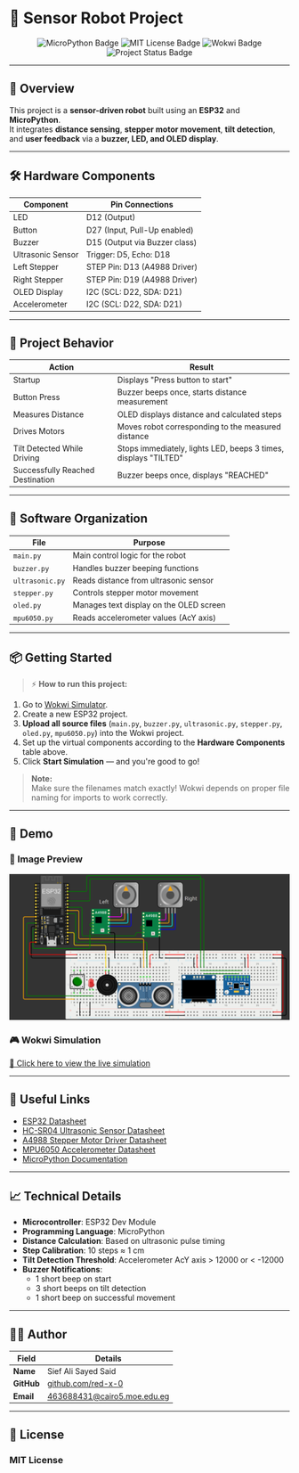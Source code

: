 # 🚀 Sensor Robot Project

<p align="center">
  <img src="https://img.shields.io/badge/MicroPython-Enabled-blue.svg" alt="MicroPython Badge">
  <img src="https://img.shields.io/badge/License-MIT-green.svg" alt="MIT License Badge">
  <img src="https://img.shields.io/badge/Platform-Wokwi-ff69b4.svg" alt="Wokwi Badge">
  <img src="https://img.shields.io/badge/Status-Completed-brightgreen.svg" alt="Project Status Badge">
</p>

---

## 📖 Overview
This project is a **sensor-driven robot** built using an **ESP32** and **MicroPython**.  
It integrates **distance sensing**, **stepper motor movement**, **tilt detection**, and **user feedback** via a **buzzer, LED, and OLED display**.

---

## 🛠 Hardware Components

| Component         | Pin Connections                 |
| ----------------- | -------------------------------- |
| LED               | D12 (Output)                     |
| Button            | D27 (Input, Pull-Up enabled)      |
| Buzzer            | D15 (Output via Buzzer class)     |
| Ultrasonic Sensor | Trigger: D5, Echo: D18            |
| Left Stepper      | STEP Pin: D13 (A4988 Driver)      |
| Right Stepper     | STEP Pin: D19 (A4988 Driver)      |
| OLED Display      | I2C (SCL: D22, SDA: D21)          |
| Accelerometer     | I2C (SCL: D22, SDA: D21)          |

---

## 🧠 Project Behavior

| Action                             | Result |
| ----------------------------------- | ------ |
| Startup                            | Displays "Press button to start" |
| Button Press                       | Buzzer beeps once, starts distance measurement |
| Measures Distance                  | OLED displays distance and calculated steps |
| Drives Motors                      | Moves robot corresponding to the measured distance |
| Tilt Detected While Driving        | Stops immediately, lights LED, beeps 3 times, displays "TILTED" |
| Successfully Reached Destination   | Buzzer beeps once, displays "REACHED" |

---

## 🧩 Software Organization

| File            | Purpose |
| --------------- | ------- |
| `main.py`       | Main control logic for the robot |
| `buzzer.py`     | Handles buzzer beeping functions |
| `ultrasonic.py` | Reads distance from ultrasonic sensor |
| `stepper.py`    | Controls stepper motor movement |
| `oled.py`       | Manages text display on the OLED screen |
| `mpu6050.py`    | Reads accelerometer values (AcY axis) |

---

## 📦 Getting Started

> ⚡ **How to run this project:**

1. Go to [Wokwi Simulator](https://wokwi.com/).
2. Create a new ESP32 project.
3. **Upload all source files** (`main.py`, `buzzer.py`, `ultrasonic.py`, `stepper.py`, `oled.py`, `mpu6050.py`) into the Wokwi project.
4. Set up the virtual components according to the **Hardware Components** table above.
5. Click **Start Simulation** — and you're good to go!

> **Note:**  
Make sure the filenames match exactly! Wokwi depends on proper file naming for imports to work correctly.

---

## 🎥 Demo

### 📸 Image Preview
 
![Sensor Robot Preview](image.png)

### 🎮 Wokwi Simulation
  
[🔗 Click here to view the live simulation](https://wokwi.com/projects/429302038745236481)

---

## 🔗 Useful Links

- [ESP32 Datasheet](https://www.espressif.com/sites/default/files/documentation/esp32_datasheet_en.pdf)
- [HC-SR04 Ultrasonic Sensor Datasheet](https://cdn.sparkfun.com/datasheets/Sensors/Proximity/HCSR04.pdf)
- [A4988 Stepper Motor Driver Datasheet](https://www.pololu.com/file/download/a4988_DMOS_microstepping_driver_with_translator.pdf?file_id=0J450)
- [MPU6050 Accelerometer Datasheet](https://invensense.tdk.com/wp-content/uploads/2015/02/MPU-6000-Datasheet1.pdf)
- [MicroPython Documentation](https://docs.micropython.org/)

---

## 📈 Technical Details

- **Microcontroller**: ESP32 Dev Module
- **Programming Language**: MicroPython
- **Distance Calculation**: Based on ultrasonic pulse timing
- **Step Calibration**: 10 steps ≈ 1 cm
- **Tilt Detection Threshold**: Accelerometer AcY axis > 12000 or < -12000
- **Buzzer Notifications**:
  - 1 short beep on start
  - 3 short beeps on tilt detection
  - 1 short beep on successful movement

---

## 👨‍💻 Author

| Field       | Details |
| ----------- | ------- |
| **Name**    | Sief Ali Sayed Said |
| **GitHub**  | [github.com/red-x-0](https://github.com/red-x-0) |
| **Email**   | 463688431@cairo5.moe.edu.eg |

---

## 📜 License

### MIT License

